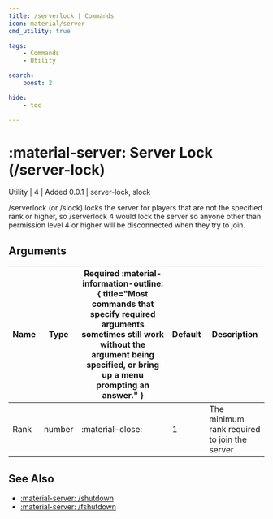 ```yaml
---
title: /serverlock | Commands
icon: material/server
cmd_utility: true

tags:
    - Commands
    - Utility

search:
    boost: 2

hide:
    - toc

---
```

# <p style="color: var(--md-default-fg-color); display: inline;">:material-server: Server Lock</p> (/server-lock)
<div style="display:inline;">
<p style="color: var(--destrix-docs--commandcat-utility); display: inline;">Utility</p>
| <p style="color: var(--md-default-fg-color--light); display: inline;">4</p> | <p style="color: var(--md-default-fg-color--light); display: inline;"> Added 0.0.1</p> | server-lock, slock
</div>

/serverlock (or /slock) locks the server for players that are not the specified rank or higher, so /serverlock 4 would lock the server so anyone other than permission level 4 or higher will be disconnected when they try to join.

## Arguments

| Name           | Type   | Required :material-information-outline:{ title="Most commands that specify required arguments sometimes still work without the argument being specified, or bring up a menu prompting an answer." } | Default            | Description                                               |
|----------------|--------|-----------------------------------------------------------------------------------------------------------------------------------------------------------------------------------------------------|--------------------|-----------------------------------------------------------|
| Rank         | number | :material-close:                                                                                                                                                                                    | 1                | The minimum rank required to join the server                                |

## See Also
* [:material-server: /shutdown](/Commands/specifics/shutdown/)
* [:material-server: /fshutdown](/Commands/specifics/fshutdown/)